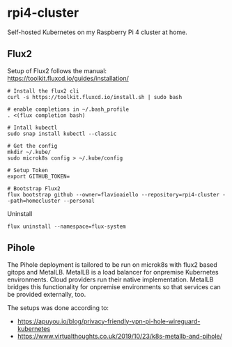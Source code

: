 # rpi4-cluster
Self-hosted Kubernetes on my Raspberry Pi 4 cluster at home.

## Flux2
Setup of Flux2 follows the manual: https://toolkit.fluxcd.io/guides/installation/

```
# Install the flux2 cli
curl -s https://toolkit.fluxcd.io/install.sh | sudo bash

# enable completions in ~/.bash_profile
. <(flux completion bash)

# Intall kubectl
sudo snap install kubectl --classic

# Get the config
mkdir ~/.kube/
sudo microk8s config > ~/.kube/config

# Setup Token
export GITHUB_TOKEN=

# Bootstrap Flux2
flux bootstrap github --owner=flavioaiello --repository=rpi4-cluster --path=homecluster --personal

```

Uninstall
```
flux uninstall --namespace=flux-system
```


## Pihole
The Pihole deployment is tailored to be run on microk8s with flux2 based gitops and MetalLB. MetalLB is a load balancer for onpremise Kubernetes environments. Cloud providers run their native implementation. MetalLB bridges this functionality for onpremise environments so that services can be provided externally, too.

The setups was done according to:
* https://apuyou.io/blog/privacy-friendly-vpn-pi-hole-wireguard-kubernetes
* https://www.virtualthoughts.co.uk/2019/10/23/k8s-metallb-and-pihole/


